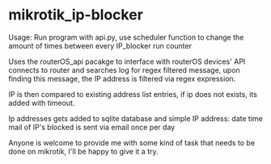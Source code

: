 # mikrotik_ip-blocker

Usage: Run program with api.py, use scheduler function to change the amount of times between every IP_blocker run counter

Uses the routerOS_api pacakge to interface with routerOS devices' API
connects to router and searches log for regex filtered message, upon finding this message, the IP address is filtered via regex expression. 

IP is then compared to existing address list entries, if ip does not exists, its added with timeout.


Ip addresses gets added to sqlite database and simple IP address: date time mail of IP's blocked is sent via email once per day


Anyone is welcome to provide me with some kind of task that needs to be done on mikrotik, I'll be happy to give it a try.
